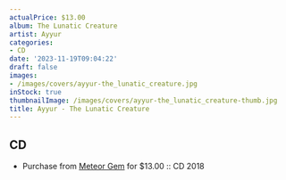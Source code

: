 ```yaml
---
actualPrice: $13.00
album: The Lunatic Creature
artist: Ayyur
categories:
- CD
date: '2023-11-19T09:04:22'
draft: false
images:
- /images/covers/ayyur-the_lunatic_creature.jpg
inStock: true
thumbnailImage: /images/covers/ayyur-the_lunatic_creature-thumb.jpg
title: Ayyur - The Lunatic Creature
---
```


## CD
* Purchase from [Meteor Gem](https://meteor-gem.com/products/ayyur-the-lunatic-creature-cd-1) for $13.00 :: CD 2018
